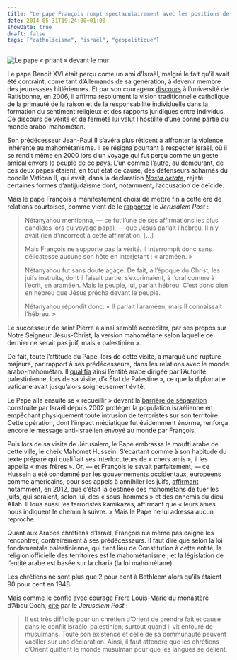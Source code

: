 ```yaml
---
title: "Le pape François rompt spectaculairement avec les positions de ses prédécesseurs sur le conflit au Proche-Orient"
date: 2014-05-31T19:24:00+01:00
showDate: true
draft: false
tags: ["catholicisme", "israël", "géopolitique"]
---
```


![Le pape « priant » devant le mur](/images/le-pape-prie-devant-le-mur.jpg)

Le pape Benoit XVI était perçu come un ami d’Israël, malgré le fait qu’il avait été contraint, come tant d’Allemands de sa génération, à devenir membre des jeunessses hitlériennes. Et par son courageux [discours](http://fr.wikipedia.org/wiki/Discours_de_Ratisbonne) à l’université de Ratisbonne, en 2006, il affirma résolument la vision traditionnelle catholique de la primauté de la raison et de la responsabilité individuelle dans la formation du sentiment religieux et des rapports juridiques entre individus. Ce discours de vérité et de fermeté lui valut l’hostilité d’une bonne partie du monde arabo-mahométan.

Son prédécesseur Jean-Paul II s’avéra plus réticent à affronter la violence inhérente au mahométanisme. Il se résigna pourtant à respecter Israël, où il se rendit même en 2000 lors d’un voyage qui fut perçu comme un geste amical envers le peuple de ce pays. L’un comme l’autre, au demeurant, de ces deux papes étaient, en tout état de cause, des défenseurs acharnés du concile Vatican II, qui avait, dans la déclaration [_Nosta aetate_](http://fr.wikipedia.org/wiki/Nostra_%C3%86tate#Juda.C3.AFsme), rejeté certaines formes d’antijudaïsme dont, notamment, l’accusation de déïcide.

Mais le pape François a manifestement choisi de mettre fin à cette ère de relations courtoises, comme vient de le [rapporter](http://www.jpost.com/Opinion/Columnists/Pope-Franciss-unfriendly-visit-354557) le _Jerusalem Post_&nbsp;:

> Nétanyahou mentionna, — ce fut l’une de ses affirmations les plus candides lors du voyage papal, — que Jésus parlait l’hébreu. Il n’y avait rien d’incorrect à cette affirmation. […]
>
> Mais François ne supporte pas la vérité. Il interrompit donc sans délicatesse aucune son hôte en interjetant : « araméen. »
>
> Nétanyahou fut sans doute agaçé. De fait, à l’époque du Christ, les juifs instruits, dont il faisait partie, s’exprimaient, à l’oral comme à l’écrit, en araméen. Mais le peuple, lui, parlait hébreu. C’est donc bien en hébreu que Jésus prêcha devant le peuple.
>
> Nétanyahou répondit donc: « Il parlait l’araméen, mais Il connaissait l’hébreu. »

Le successeur de saint Pierre a ainsi semblé accréditer, par ses propos sur Notre Seigneur Jésus-Christ, la version mahométane selon laquelle ce dernier ne serait pas juif, mais « palestinien ».

De fait, toute l’attitude du Pape, lors de cette visite, a marqué une rupture majeure, par rapport à ses prédécesseurs, dans les relations avec le monde arabo-mahométan. Il [qualifia](http://www.temoignages.re/le-pape-francois-pour-un-etat-palestinien-et-un-etat-israelien,78328.html) ainsi l’entité arabe dirigée par l’Autorité palestinienne, lors de sa visite, d’« État de Palestine », ce que la diplomatie vaticane avait jusqu’alors soigneusement évité.

Le Pape alla ensuite se « recueillir » devant la [barrière de séparation](http://fr.wikipedia.org/wiki/Barri%C3%A8re_de_s%C3%A9paration_isra%C3%A9lienne) construite par Israël depuis 2002 protéger la population israélienne en empêchant physiquement toute intrusion de terroristes sur son territoire. Cette opération, dont l’impact médiatique fut évidemment énorme, renforça encore le message anti-israélien envoyé au monde par François.

Puis lors de sa visite de Jérusalem, le Pape embrassa le moufti arabe de cette ville, le cheik Mahomet Hussein. S’écartant comme à son habitude du texte préparé qui qualifiait ses interlocuteurs de « chers amis », il les appella « mes frères ». Or, — et François le savait parfaitement, — ce Hussein a été condamné par les gouvernements occidentaux, européens comme américains, pour ses appels à annihiler les juifs, [affirmant](http://www.islamisation.fr/archive/2012/01/23/tuez-les-juifs-le-mufti-de-jerusalem-provoque-un-tolle-en-s.html) notamment, en 2012, que c’était la destinée des mahométans de tuer les juifs, qui seraient, selon lui, des « sous-hommes » et des ennemis du dieu Allah. Il loua aussi les terroristes kamikazes, affirmant que « leurs âmes nous indiquent le chemin à suivre. » Mais le Pape ne lui adressa aucun reproche.

Quant aux Arabes chrétiens d’Israël, François n’a même pas daigné les rencontrer, contrairement à ses prédécesseurs. Il faut dire que selon la loi fondamentale palestinienne, qui tient lieu de Constitution à cette entité, la religion officielle des territoires est le mahométanisme ; et la législation de l’entité arabe est basée sur la charia (la loi mahométane).

Les chrétiens ne sont plus que 2 pour cent à Bethléem alors qu’ils étaient 90 pour cent en 1948.

Mais comme le confie avec courage Frère Louis-Marie du monastère d’Abou Goch, [cité](http://www.jpost.com/Edition-fran%C3%A7aise/Israel/La-port%C3%A9e-politique-dun-p%C3%A8lerinage-354488) par le _Jerusalem Post_&nbsp;:

> Il est très difficile pour un chrétien d’Orient de prendre fait et cause dans le conflit israélo-palestinien, surtout quand il vit entouré de musulmans. Toute son existence et celle de sa communauté peuvent vaciller sur une déclaration. Ainsi, il faut attendre que les chrétiens d’Orient quittent le monde musulman pour que les langues se délient.
